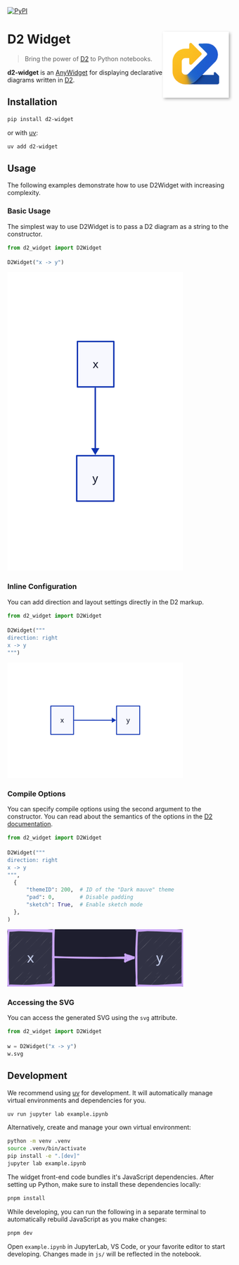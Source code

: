 [![PyPI](https://img.shields.io/pypi/v/d2-widget.svg)](https://pypi.org/project/d2-widget/)

# D2 Widget <img src="./assets/logo.png" align="right" alt="d2-widget logo" width="150" style="filter: drop-shadow(3px 3px 3px rgba(0,0,0,0.3));"/>

> Bring the power of [D2](https://d2lang.com/) to Python notebooks.

**d2-widget** is an [AnyWidget](https://github.com/manzt/anywidget) for displaying declarative diagrams written in [D2](https://d2lang.com/).

## Installation

```sh
pip install d2-widget
```

or with [uv](https://github.com/astral-sh/uv):

```sh
uv add d2-widget
```

## Usage

The following examples demonstrate how to use D2Widget with increasing complexity.

### Basic Usage

The simplest way to use D2Widget is to pass a D2 diagram as a string to the constructor.

```python
from d2_widget import D2Widget

D2Widget("x -> y")
```

<img src="./assets/examples/simple.svg" alt="simple example" width="400"/>

### Inline Configuration

You can add direction and layout settings directly in the D2 markup.

```python
from d2_widget import D2Widget

D2Widget("""
direction: right
x -> y
""")
```

<img src="./assets/examples/simple-inline-config.svg" alt="simple example with inline configuration" width="400"/>

### Compile Options

You can specify compile options using the second argument to the constructor.
You can read about the semantics of the options in the [D2 documentation](https://www.npmjs.com/package/@terrastruct/d2#compileoptions).

```python
from d2_widget import D2Widget

D2Widget("""
direction: right
x -> y
""",
  {
      "themeID": 200,  # ID of the "Dark mauve" theme
      "pad": 0,        # Disable padding
      "sketch": True,  # Enable sketch mode
  },
)
```

<img src="./assets/examples/compile-options.svg" alt="example with compile options" width="400"/>

### Accessing the SVG

You can access the generated SVG using the `svg` attribute.

```python
from d2_widget import D2Widget

w = D2Widget("x -> y")
w.svg
```

## Development

We recommend using [uv](https://github.com/astral-sh/uv) for development.
It will automatically manage virtual environments and dependencies for you.

```sh
uv run jupyter lab example.ipynb
```

Alternatively, create and manage your own virtual environment:

```sh
python -m venv .venv
source .venv/bin/activate
pip install -e ".[dev]"
jupyter lab example.ipynb
```

The widget front-end code bundles it's JavaScript dependencies. After setting up Python,
make sure to install these dependencies locally:

```sh
pnpm install
```

While developing, you can run the following in a separate terminal to automatically
rebuild JavaScript as you make changes:

```sh
pnpm dev
```

Open `example.ipynb` in JupyterLab, VS Code, or your favorite editor
to start developing. Changes made in `js/` will be reflected
in the notebook.
